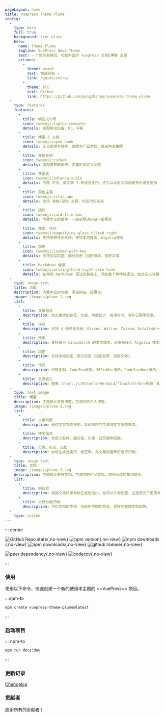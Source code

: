 ```yaml
---
pageLayout: home
title: Vuepress Theme Plume
config:
  -
    type: hero
    full: true
    background: tint-plate
    hero:
      name: Theme Plume
      tagline: VuePress Next Theme
      text: 一个简约易用的，功能丰富的 vuepress 文档&博客 主题
      actions:
        -
          theme: brand
          text: 快速开始 →
          link: /guide/intro/
        -
          theme: alt
          text: Github
          link: https://github.com/pengzhanbo/vuepress-theme-plume
  -
    type: features
    features:
      -
        title: 响应式布局
        icon: twemoji:laptop-computer
        details: 适配移动设备，PC，平板
      -
        title: 博客 & 文档
        icon: twemoji:open-book
        details: 无论是想写博客，或想写产品文档，或者两者兼顾
      -
        title: 开箱即用
        icon: twemoji:rocket
        details: 零配置开箱即用，丰富的自定义配置
      -
        title: 多语言
        icon: twemoji:balance-scale
        details: 内置 中文、英文等 7 种语言支持，还可以自定义添加更多的语言支持
      -
        title: 双色主题
        icon: twemoji:cityscape
        details: 支持 浅色/深色 主题，包括代码高亮
      -
        title: 插件
        icon: twemoji:card-file-box
        details: 内置丰富的插件，一站式解决网站一般需求
      -
        title: 搜索、评论
        icon: twemoji:magnifying-glass-tilted-right
        details: 支持多种评论系统，支持本地搜索、Algolia搜索
      -
        title: 加密
        icon: twemoji:locked-with-key
        details: 支持全站加密、部分加密（加密目录、加密文章）
      -
        title: Markdown 增强
        icon: twemoji:writing-hand-light-skin-tone
        details: 在常规 markdown 语法的基础上，添加数十种增强语法，如自定义容器、文件树、代码分组等
  -
    type: image-text
    title: 功能
    description: 内置丰富的功能，满足网站一般需求。
    image: /images/plume-1.svg
    list:
      -
        title: 文章信息
        description: 为文章添加标签、分类、字数统计、阅读时间、写作日期等信息。
      -
        title: 评论
        description: 支持 4 种评论系统：Giscus、Waline、Twikoo、Artalk<br>你可以自由选择符合你的需求的评论系统。
      -
        title: 搜索
        description: 支持基于 minisearch 的本地搜索，还支持接入 Algolia 搜索。
      -
        title: 加密
        description: 支持全站加密、部分加密（加密目录、加密文章）。
      -
        title: 代码
        description: 代码复制，CodePen演示，JSFiddle演示，CodeSandbox演示，代码组，行高亮，行聚焦，行警告，差异对比，代码块折叠等。
      -
        title: 资源嵌入
        description: 图表：chart.js/ECharts/Mermaid/flowchart<br>视频：Bilibili/Youtube/ArtPlayer<br>PDF，200K+ Iconify 图标
  -
    type: text-image
    title: 博客
    description: 主题默认支持博客，生成你的个人博客。
    image: /images/plume-2.svg
    list:
      -
        title: 文章列表
        description: 通过文章写作日期，自动排序并生成博客文章列表页。
      -
        title: 博主信息
        description: 自定义名称、座右铭、头像，社交媒体链接。
      -
        title: 分类、标签、归档
        description: 自动生成分类页、标签页，为文章根据年份进行归档。
  -
    type: image-text
    title: 文档
    image: /images/plume-3.svg
    description: 主题默认支持文档，生成你的产品文档，或归纳你的知识体系。
    list:
      -
        title: 侧边栏
        description: 根据文档目录自动生成侧边栏，也可以手动配置，主题提供了更简单的配置方式。
      -
        title: 文档分类归纳
        description: 可以文档的不同，归纳到不同的目录，更好的管理文档结构。
  -
    type: custom
---
```


<div style="max-width: 960px;margin:0 auto;" class="home-custom-content">

::: center

![GitHub Repo stars](https://img.shields.io/github/stars/pengzhanbo/vuepress-theme-plume){.no-view}
![npm version](https://img.shields.io/npm/v/vuepress-theme-plume?color=32A9C3&labelColor=1B3C4A&label=npm){.no-view}
![npm downloads](https://img.shields.io/npm/dm/vuepress-theme-plume?color=32A9C3&labelColor=1B3C4A&label=downloads){.no-view}
![npm downloads](https://img.shields.io/npm/dt/vuepress-theme-plume?color=32A9C3&labelColor=1B3C4A&label=downloads){.no-view}
![github license](https://img.shields.io/github/license/pengzhanbo/vuepress-theme-plume?color=32A9C3&labelColor=1B3C4A){.no-view}

![peer dependency](https://img.shields.io/npm/dependency-version/vuepress-theme-plume/peer/vuepress?color=32A9C3&labelColor=1B3C4A){.no-view}
![codecov](https://codecov.io/gh/pengzhanbo/vuepress-theme-plume/graph/badge.svg?token=W6KYBX7WO5){.no-view}

:::

### 使用

使用以下命令，快速创建一个新的使用本主题的 ==VuePress== 项目。

:::npm-to

```sh
npm create vuepress-theme-plume@latest
```

:::

### 启动项目

::: npm-to

```sh
npm run docs:dev
```

:::

### 更新记录

[Changelog](./changelog.md)

### 贡献者

感谢所有的贡献者！

<Contributors
  :contributors="[
    'pengzhanbo',
    { github: 'huankong233', name: 'huan_kong' },
    { github: 'northword', name: 'Northword' },
    'KrLite',
    'shylock-wu',
    'hrradev',
    { github: 'TheCoderAlex', name: 'Tang Zifeng' },
    { github: 'HydroGest', name: 'MarkChai' },
    { github: 'sunnyboy-mu', name: '小沐沐吖' },
    { github: 'zhenghaoyang24', name: 'zhenghaoyang24' },
    { github: 'shuoliuchn', name: 'Shuo Liu' },
    'Hammuu1112',
    'SherkeyXD',
  ]"
/>

</div>

<style>
.home-custom-content img {
  cursor: default !important;
}
</style>

<script setup>
import Contributors from '~/components/Contributors.vue'
</script>
